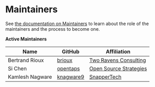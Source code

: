 Maintainers
===========

See [the documentation on Maintainers](https://hyperledger-fabric.readthedocs.io/en/latest/CONTRIBUTING.html#maintainers) to learn about the role of the maintainers and the process to become one.

**Active Maintainers**

| Name              | GitHub      | Affiliation
|-------------------|-------------|----------------------------
| Bertrand Rioux    | [brioux](https://github.com/brioux)    | [Two Ravens Consulting](https://tworavens.consulting/)
| Si Chen           | [opentaps](https://github.com/opentaps) | [Open Source Strategies](https://www.opensourcestrategies.com/)
| Kamlesh Nagware   | [knagware9](https://github.com/knagware9) | [SnapperTech](https://snapperfuturetech.com/)
